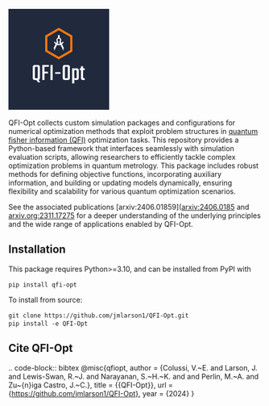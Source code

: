 ![image info](./images/qfi-opt.png)

QFI-Opt collects custom simulation packages and configurations for numerical
optimization methods that exploit problem structures in 
[quantum fisher information (QFI)](https://en.wikipedia.org/wiki/Quantum_Fisher_information) 
optimization tasks. This repository provides a Python-based
framework that interfaces seamlessly with simulation evaluation scripts,
allowing researchers to efficiently tackle complex optimization problems in
quantum metrology. This package includes robust methods for defining objective
functions, incorporating auxiliary information, and building or updating models
dynamically, ensuring flexibility and scalability for various quantum
optimization scenarios.

See the associated publications [arxiv:2406.01859]([arxiv:2406.0185](https://arxiv.org/abs/2406.01859) and [arxiv.org:2311.17275](https://arxiv.org/abs/2311.17275) for a
deeper understanding of the underlying principles and the wide range of
applications enabled by QFI-Opt.

## Installation

This package requires Python>=3.10, and can be installed from PyPI with
```
pip install qfi-opt
```
To install from source:
```
git clone https://github.com/jmlarson1/QFI-Opt.git
pip install -e QFI-Opt
```
## Cite QFI-Opt

.. code-block:: bibtex
  @misc{qfiopt,
    author = {Colussi, V.~E. and Larson, J. and Lewis-Swan, R.~J. and Narayanan, S.~H.~K. and  and Perlin, M.~A. and Zu\~{n}iga Castro, J.~C.},
    title  = {{QFI-Opt}},
    url    = {https://github.com/jmlarson1/QFI-Opt},
    year   = {2024}
  }
